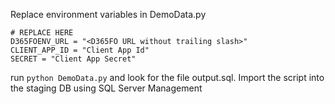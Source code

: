 Replace environment variables in DemoData.py

```
# REPLACE HERE
D365FOENV_URL = "<D365FO URL without trailing slash>"
CLIENT_APP_ID = "Client App Id"
SECRET = "Client App Secret"
```
run ```python DemoData.py``` and look for the file output.sql. Import the script into the staging DB using SQL Server Management 
